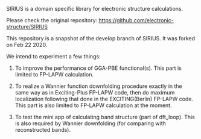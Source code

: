 

SIRIUS is a domain specific library for electronic structure calculations.

Please check the original repository: https://github.com/electronic-structure/SIRIUS

This repository is a snapshot of the develop branch of SIRIUS. It was forked on Feb 22 2020. 

We intend to experiment a few things:

1. To improve the performance of GGA-PBE functional(s). This part is limited to FP-LAPW calculation.

2. To realize a Wannier function downfolding procedure exactly in the same way as in Exciting-Plus FP-LAPW code, then do maximum localization following that done in the EXCITING(Berlin) FP-LAPW code. This part is also limited to FP-LAPW calculation at the moment.

3. To test the mini app of calculating band structure (part of dft_loop). This is also required by Wannier downfolding (for comparing with reconstructed bands).


